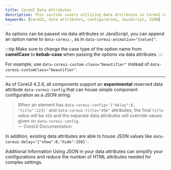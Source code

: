 ```yaml
---
title: CoreUI Data Attributes
description: This section covers utilizing data attributes in CoreUI components, detailing their configuration options and best practices. Understand how to leverage data attributes effectively for enhanced functionality.
keywords: [CoreUI, data attributes, configuration, JavaScript, JSON]
---
```


As options can be passed via data attributes or JavaScript, you can append an option name to `data-coreui-`, as in `data-coreui-animation="{value}"`. 

:::tip
Make sure to change the case type of the option name from **camelCase** to **kebab-case** when passing the options via data attributes.
:::

For example, use `data-coreui-custom-class="beautifier"` instead of `data-coreui-customClass="beautifier"`.

---

As of CoreUI 4.2.6, all components support an **experimental** reserved data attribute `data-coreui-config` that can house simple component configuration as a JSON string. 

> When an element has `data-coreui-config='{"delay":0, "title":123}'` and `data-coreui-title="456"` attributes, the final `title` value will be `456` and the separate data attributes will override values given on `data-coreui-config`.  
> — CoreUI Documentation

In addition, existing data attributes are able to house JSON values like `data-coreui-delay='{"show":0,"hide":150}'`.


Additional Information
Using JSON in your data attributes can simplify your configurations and reduce the number of HTML attributes needed for complex settings.
